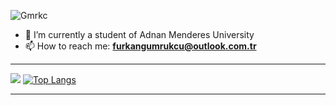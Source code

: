 
<p align="left"><img src="https://komarev.com/ghpvc/?username=Gmrkc" alt="Gmrkc" /> </p>

- 🔭 I’m currently a student of Adnan Menderes University
- 📫 How to reach me: **furkangumrukcu@outlook.com.tr**

----

![](https://github-readme-stats.vercel.app/api?include_all_commits=true&hide_title=true&username=Gmrkc&count_private=true&show_icons=true&theme=graywhite) 
[![Top Langs](https://github-readme-stats.vercel.app/api/top-langs/?username=Gmrkc&hide=jupyter%20notebook)](https://github.com/Gmrkc/github-readme-stats)

----
<!--
<p align="center">
<a href="https://www.linkedin.com/in/ay%C5%9Fe-ak%C4%B1%C5%9F%C4%B1k-3a4151199/" target="blank"><img align="center" src="https://cdn.jsdelivr.net/npm/simple-icons@3.0.1/icons/linkedin.svg" alt="linkedin-profile" height="30" width="30" /></a> <a href="https://www.hackerrank.com/ayseakisik16" target="blank"><img align="center" src="https://cdn.jsdelivr.net/npm/simple-icons@3.0.1/icons/hackerrank.svg" alt="ayseakisik16" height="30" width="40" /></a><a href="https://stackoverflow.com/users/14502774/ay%c5%9fe-ak%c4%b1%c5%9f%c4%b1k" target="blank"><img align="center" src="https://cdn.jsdelivr.net/npm/simple-icons@3.0.1/icons/stackoverflow.svg" alt="ayseakisik16" height="30" width="40" /></a>
-->
<!--
**Gmrkc/Gmrkc** is a ✨ _special_ ✨ repository because its `README.md` (this file) appears on your GitHub profile.

Here are some ideas to get you started:

- 🔭 I’m currently working on ...
- 🌱 I’m currently learning ...
- 👯 I’m looking to collaborate on ...
- 🤔 I’m looking for help with ...
- 💬 Ask me about ...
- 📫 How to reach me: ...
- 😄 Pronouns: ...
- ⚡ Fun fact: ...
-->
